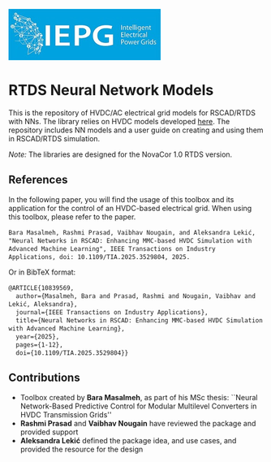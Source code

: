 ![alt text](IEPG_logo.jpg?raw=true)

# RTDS Neural Network Models

This is the repository of HVDC/AC electrical grid models for RSCAD/RTDS with NNs. The library relies on HVDC models developed [here](https://github.com/control-protection-grids-tudelft/HVDC-RTDS-models.git).
The repository includes NN models and a user guide on creating and using them in RSCAD/RTDS simulation. 

*Note:* The libraries are designed for the NovaCor 1.0 RTDS version. 

## References
In the following paper, you will find the usage of this toolbox and its application for the control of an HVDC-based electrical grid. When using this toolbox, please refer to the paper.
```
Bara Masalmeh, Rashmi Prasad, Vaibhav Nougain, and Aleksandra Lekić, "Neural Networks in RSCAD: Enhancing MMC-based HVDC Simulation with Advanced Machine Learning", IEEE Transactions on Industry Applications, doi: 10.1109/TIA.2025.3529804, 2025.
```
Or in BibTeX format:
```
@ARTICLE{10839569,
  author={Masalmeh, Bara and Prasad, Rashmi and Nougain, Vaibhav and Lekić, Aleksandra},
  journal={IEEE Transactions on Industry Applications}, 
  title={Neural Networks in RSCAD: Enhancing MMC-based HVDC Simulation with Advanced Machine Learning}, 
  year={2025},
  pages={1-12},
  doi={10.1109/TIA.2025.3529804}}
```

## Contributions
- Toolbox created by **Bara Masalmeh**, as part of his MSc thesis: ``Neural Network-Based Predictive Control for Modular Multilevel Converters in HVDC Transmission Grids''
- **Rashmi Prasad** and **Vaibhav Nougain** have reviewed the package and provided support
- **Aleksandra Lekić** defined the package idea, and use cases, and provided the resource for the design


